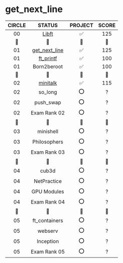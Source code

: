 # get_next_line
<table>
  <thead>
    <tr>
      <th align="center">CIRCLE</th>
      <th align="center">STATUS</th>
      <th align="center">PROJECT</th>
      <th align="center">SCORE</th>
    </tr>
   </thead>
   <tbody>
     <tr>
       <td align="center">00</td>
       <td align="center"><a href="https://github.com/duhanayan/Libft">Libft</a></td>
       <td align="center">✅</td>
       <td align="center">125</td> 
     </tr>
     <tr>
       <td align="center">💫</td>
       <td align="center">💫</td>
       <td align="center">💫</td>
       <td align="center">💫</td>
     </tr>
     <tr>
       <td align="center">01</td>
       <td align="center"><a href="https://github.com/duhanayan/get_next_line">get_next_line</a></td>
       <td align="center">✅</td>
       <td align="center">125</td>
     </tr>
     <tr>
       <td align="center">01</td>
       <td align="center"><a href="https://github.com/duhanayan/ft_printf">ft_printf</a></td>
       <td align="center">✅</td>
       <td align="center">100</td>
     </tr>
     <tr>
       <td align="center">01</td>
       <td align="center">Born2beroot</td>
       <td align="center">✅</td>
       <td align="center">100</td>
     </tr>
     <tr>
       <td align="center">💫</td>
       <td align="center">💫</td>
       <td align="center">💫</td>
       <td align="center">💫</td>
     </tr>
     <tr>
       <td align="center">02</td>
       <td align="center"><a href="https://github.com/duhanayan/minitalk">minitalk</a></td>
       <td align="center">✅</td>
       <td align="center">115</td>
     </tr>
     <tr>
       <td align="center">02</td>
       <td align="center">so_long</td>
       <td align="center">⭕</td>
       <td align="center">?</td>
     </tr>
     <tr>
       <td align="center">02</td>
       <td align="center">push_swap</td>
       <td align="center">⭕</td>
       <td align="center">?</td>
     </tr>
     <tr>
       <td align="center">02</td>
       <td align="center">Exam Rank 02</td>
       <td align="center">⭕</td>
       <td align="center">?</td>
     </tr>
     <tr>
       <td align="center">💫</td>
       <td align="center">💫</td>
       <td align="center">💫</td>
       <td align="center">💫</td>
     </tr>
     <tr>
       <td align="center">03</td>
       <td align="center">minishell</td>
       <td align="center">⭕</td>
       <td align="center">?</td>
     </tr>
     <tr>
       <td align="center">03</td>
       <td align="center">Philosophers</td>
       <td align="center">⭕</td>
       <td align="center">?</td>
     </tr>
     <tr>
       <td align="center">03</td>
       <td align="center">Exam Rank 03</td>
       <td align="center">⭕</td>
       <td align="center">?</td>
     </tr>
     <tr>
       <td align="center">💫</td>
       <td align="center">💫</td>
       <td align="center">💫</td>
       <td align="center">💫</td>
     </tr>
     <tr>
       <td align="center">04</td>
       <td align="center">cub3d</td>
       <td align="center">⭕</td>
       <td align="center">?</td>
     </tr>
     <tr>
       <td align="center">04</td>
       <td align="center">NetPractice</td>
       <td align="center">⭕</td>
       <td align="center">?</td>
     </tr>
     <tr>
       <td align="center">04</td>
       <td align="center">GPU Modules</td>
       <td align="center">⭕</td>
       <td align="center">?</td>
     </tr>
     <tr>
       <td align="center">04</td>
       <td align="center">Exam Rank 04</td>
       <td align="center">⭕</td>
       <td align="center">?</td>
     </tr>
     <tr>
       <td align="center">💫</td>
       <td align="center">💫</td>
       <td align="center">💫</td>
       <td align="center">💫</td>
     </tr>
     <tr>
       <td align="center">05</td>
       <td align="center">ft_containers</td>
       <td align="center">⭕</td>
       <td align="center">?</td>
     </tr>
     <tr>
       <td align="center">05</td>
       <td align="center">webserv</td>
       <td align="center">⭕</td>
       <td align="center">?</td>
     </tr>
     <tr>
       <td align="center">05</td>
       <td align="center">Inception</td>
       <td align="center">⭕</td>
       <td align="center">?</td>
     </tr>
     <tr>
       <td align="center">05</td>
       <td align="center">Exam Rank 05</td>
       <td align="center">⭕</td>
       <td align="center">?</td>
     </tr>
  </tbody>
</table>

